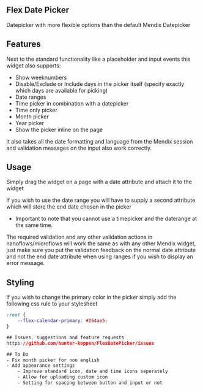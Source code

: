 ## Flex Date Picker
Datepicker with more flexible options than the default Mendix Datepicker

## Features
Next to the standard functionality like a placeholder and input events this widget also supports:
- Show weeknumbers
- Disable/Exclude or Include days in the picker itself (specify exactly which days are available for picking)
- Date ranges
- Time picker in combination with a datepicker
- Time only picker
- Month picker
- Year picker
- Show the picker inline on the page

It also takes all the date formatting and language from the Mendix session and validation messages on the input also work correctly.

## Usage
Simply drag the widget on a page with a date attribute and attach it to the widget

If you wish to use the date range you will have to supply a second attribute which will store the end date chosen in the picker
- Important to note that you cannot use a timepicker and the daterange at the same time.

The required validation and any other validation actions in nanoflows/microflows will work the same as with any other Mendix widget, just make sure you put the validation feedback on the normal date attribute and not the end date attribute when using ranges if you wish to display an error message.

## Styling
If you wish to change the primary color in the picker simply add the following css rule to your stylesheet
```css
:root {
    --flex-calendar-primary: #264ae5;
}

## Issues, suggestions and feature requests
https://github.com/hunter-koppen/FlexDatePicker/issues

## To Do
- Fix month picker for non english
- Add appearance settings
    - Improve standard icon, date and time icons seperately
    - Allow for uploading custom icon
    - Setting for spacing between button and input or not